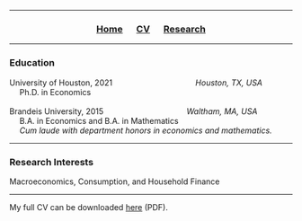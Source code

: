 ___

<h3> 
    <p align="center"> 
        <a href="https://xmgbautista.github.io/">Home</a> &emsp;
        <a href="https://xmgbautista.github.io/cv">CV</a> &emsp;
        <a href="https://xmgbautista.github.io/research">Research</a> <!-- &emsp;
        <a href="https://xmgbautista.github.io/teaching">Teaching</a> -->
    </p>
</h3>

___

<h3> 
    Education
</h3>
<p>
    University of Houston, 2021 &emsp;&emsp;&emsp;&emsp;&emsp;&emsp;&emsp;&emsp;&emsp;&emsp; <em> Houston, TX, USA </em><br>
            &emsp; Ph.D. in Economics <br>
    <br>
    Brandeis University, 2015 &emsp;&emsp;&emsp;&emsp;&emsp;&emsp;&emsp;&emsp;&emsp;&emsp; <em> Waltham, MA, USA </em><br>
            &emsp; B.A. in Economics and B.A. in Mathematics <br>
            &emsp; <em> Cum laude with department honors in economics and mathematics.</em>
</p>

___

<h3> 
    Research Interests
</h3>
    Macroeconomics, Consumption, and Household Finance <br>
    
___

My full CV can be downloaded <a href="https://www.dropbox.com/s/i6kiv7j366r4d58/cv_xmgbautista.pdf?dl=0">here</a> (PDF).
